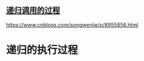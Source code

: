 ## [递归调用的过程](https://www.coursera.org/lecture/c-chengxu-sheji/di-gui-diao-yong-de-guo-cheng-3JLR6)

<https://www.cnblogs.com/songwenjie/p/8955856.html>

# 递归的执行过程

